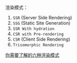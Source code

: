 渲染模式：

1. `SSR` (Server Side Rendering)
2. `SSG` (Static Site Generation)
3. `SSR With hydration`
4. `CSR with Pre-rendering`
5. `CSR` (Client Side Rendering)
6. `Trisomorphic Rendering`

[你需要了解的六种渲染模式](https://segmentfault.com/a/1190000023469150)

